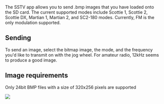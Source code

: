 The SSTV app allows you to send .bmp images that you have loaded onto the SD card. The current supported modes include Scottie 1, Scottie 2, Scottie DX, Martian 1, Martian 2, and SC2-180 modes. Currently, FM is the only modulation supported. 

## Sending
To send an image, select the bitmap image, the mode, and the frequency you'd like to transmit on with the jog wheel. For amateur radio, 12kHz seems to produce a good image.

## Image requirements
Only 24bit BMP files with a size of 320x256 pixels are supported

![](https://imgur.com/a/sRqVuE4)